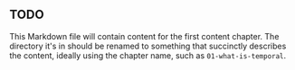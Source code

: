 ## TODO
This Markdown file will contain content for the first content chapter. 
The directory it's in should be renamed to something that succinctly
describes the content, ideally using the chapter name, such as 
`01-what-is-temporal`.

